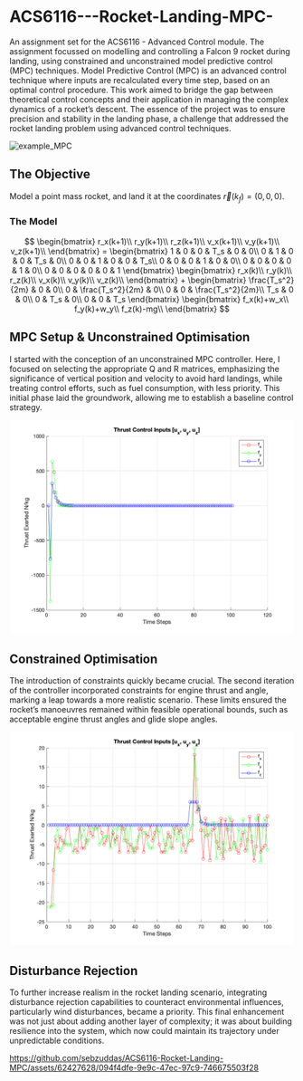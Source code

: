 # ACS6116---Rocket-Landing-MPC-
An assignment set for the ACS6116 - Advanced Control module. The assignment focussed on modelling and controlling a Falcon 9 rocket during landing, using constrained and unconstrained model predictive control (MPC) techniques. Model Predictive Control (MPC) is an advanced control technique where inputs are recalculated every time step, based on an optimal control procedure. This work aimed to bridge the gap between theoretical control concepts and their application in managing the complex dynamics of a rocket’s descent. The essence of the project was to ensure precision and stability in the landing phase, a challenge that addressed the rocket landing problem using advanced control techniques.

![example_MPC](https://miro.medium.com/v2/resize:fit:1000/0*qOIUY20YJ-dhPeVB.png)




## The Objective 
Model a point mass rocket, and land it at the coordinates $\vec r(k_f)=(0, 0, 0)$.

### The Model
$$
    \begin{bmatrix}
        r_x(k+1)\\
        r_y(k+1)\\
        r_z(k+1)\\
        v_x(k+1)\\
        v_y(k+1)\\
        v_z(k+1)\\
    \end{bmatrix}
    =
    \begin{bmatrix}
       1 & 0 & 0 & T_s & 0 & 0\\
       0 & 1 & 0 & 0 & T_s & 0\\
       0 & 0 & 1 & 0 & 0 & T_s\\
       0 & 0 & 0 & 1 & 0 & 0\\
       0 & 0 & 0 & 0 & 1 & 0\\
       0 & 0 & 0 & 0 & 0 & 1
    \end{bmatrix}
    \begin{bmatrix}
        r_x(k)\\
        r_y(k)\\
        r_z(k)\\
        v_x(k)\\
        v_y(k)\\
        v_z(k)\\
    \end{bmatrix}
    +
    \begin{bmatrix}
        \frac{T_s^2}{2m} & 0 & 0\\
        0 & \frac{T_s^2}{2m} & 0\\
        0 & 0 & \frac{T_s^2}{2m}\\
        T_s & 0 & 0\\
        0 & T_s & 0\\
        0 & 0 & T_s
    \end{bmatrix}
    \begin{bmatrix}
        f_x(k)+w_x\\
        f_y(k)+w_y\\
        f_z(k)-mg\\
    \end{bmatrix}
$$


## MPC Setup & Unconstrained Optimisation



I started with the conception of an unconstrained MPC controller. Here, I focused on selecting the appropriate Q and R matrices, emphasizing the significance of vertical position and velocity to avoid hard landings, while treating control efforts, such as fuel consumption, with less priority. This initial phase laid the groundwork, allowing me to establish a baseline control strategy.



![unconstrained inputs](/Final_figs/Unconstrained_input_plot.png)


## Constrained Optimisation

The introduction of constraints quickly became crucial. The second iteration of the controller incorporated constraints for engine thrust and angle, marking a leap towards a more realistic scenario. These limits ensured the rocket’s manoeuvres remained within feasible operational bounds, such as acceptable engine thrust angles and glide slope angles.

![constrained inputs](/Final_figs/Constrained_input_plot.png)

## Disturbance Rejection
To further increase realism in the rocket landing scenario, integrating disturbance rejection capabilities to counteract environmental influences, particularly wind disturbances, became a priority. This final enhancement was not just about adding another layer of complexity; it was about building resilience into the system, which now could maintain its trajectory under unpredictable conditions.

https://github.com/sebzuddas/ACS6116-Rocket-Landing-MPC/assets/62427628/094f4dfe-9e9c-47ec-97c9-746675503f28



